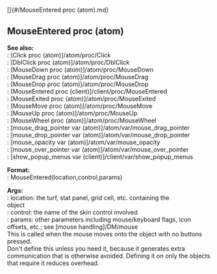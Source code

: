 []{#/MouseEntered proc (atom).md}    
## MouseEntered proc (atom)    
**See also:**    
:   [Click proc (atom)]/atom/proc/Click    
:   [DblClick proc (atom)]/atom/proc/DblClick    
:   [MouseDown proc (atom)]/atom/proc/MouseDown    
:   [MouseDrag proc (atom)]/atom/proc/MouseDrag    
:   [MouseDrop proc (atom)]/atom/proc/MouseDrop    
:   [MouseEntered proc (client)]/client/proc/MouseEntered    
:   [MouseExited proc (atom)]/atom/proc/MouseExited    
:   [MouseMove proc (atom)]/atom/proc/MouseMove    
:   [MouseUp proc (atom)]/atom/proc/MouseUp    
:   [MouseWheel proc (atom)]/atom/proc/MouseWheel    
:   [mouse_drag_pointer var (atom)]/atom/var/mouse_drag_pointer    
:   [mouse_drop_pointer var (atom)]/atom/var/mouse_drop_pointer    
:   [mouse_opacity var (atom)]/atom/var/mouse_opacity    
:   [mouse_over_pointer var (atom)]/atom/var/mouse_over_pointer    
:   [show_popup_menus var (client)]/client/var/show_popup_menus    
<!-- -->    
**Format:**    
:   MouseEntered(location,control,params)    
<!-- -->    
**Args:**    
:   location: the turf, stat panel, grid cell, etc. containing the    
    object    
:   control: the name of the skin control involved    
:   params: other parameters including mouse/keyboard flags, icon    
    offsets, etc.; see [mouse handling]/DM/mouse    
This is called when the mouse moves onto the object with no buttons    
pressed.    
Don\'t define this unless you need it, because it generates extra    
communication that is otherwise avoided. Defining it on only the objects    
that require it reduces overhead.  